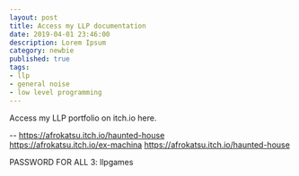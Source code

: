 ```yaml
---
layout: post
title: Access my LLP documentation
date: 2019-04-01 23:46:00
description: Lorem Ipsum
category: newbie
published: true
tags: 
- llp
- general noise
- low level programming
---
```


Access my LLP portfolio on itch.io here.

--
https://afrokatsu.itch.io/haunted-house  
https://afrokatsu.itch.io/ex-machina
https://afrokatsu.itch.io/haunted-house

PASSWORD FOR ALL 3: llpgames